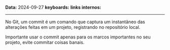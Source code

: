 
**Data:** 2024-09-27
**keyboards:** 
**links internos:** 
___

No Git, um commit é um comando que captura um instantâneo das alterações feitas em um projeto, registrando no repositório local. 

Importante usar o commit apenas para os marcos importantes no seu projeto, evite commitar coisas banais.